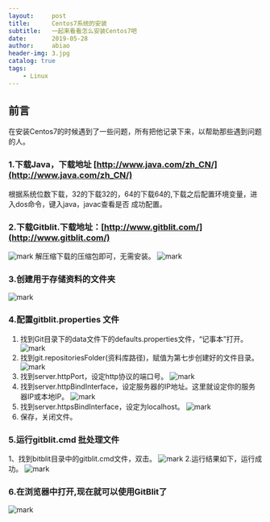 ```yaml
---
layout:     post
title:      Centos7系统的安装
subtitle:   一起来看看怎么安装Centos7吧
date:       2019-05-28
author:     abiao
header-img: 3.jpg
catalog: true
tags:
    - Linux
---
```



## 前言

在安装Centos7的时候遇到了一些问题，所有把他记录下来，以帮助那些遇到问题的人。


### 1.下载Java，下载地址 [http://www.java.com/zh_CN/](http://www.java.com/zh_CN/)
根据系统位数下载，32的下载32的，64的下载64的,下载之后配置环境变量，进入dos命令，键入java，javac查看是否
成功配置。
### 2.下载Gitblit.下载地址：[http://www.gitblit.com/](http://www.gitblit.com/)
![mark](http://plii5zn2f.bkt.clouddn.com/image/20190118/qzBBfWq3OOdG.png?imageslim)
解压缩下载的压缩包即可，无需安装。
![mark](http://plii5zn2f.bkt.clouddn.com/image/20190118/tTVSEIsjA0Yc.png?imageslim)

### 3.创建用于存储资料的文件夹
![mark](http://plii5zn2f.bkt.clouddn.com/image/20190118/TQrsDSLkzNxs.png?imageslim)

### 4.配置gitblit.properties 文件

1. 找到Git目录下的data文件下的defaults.properties文件，“记事本”打开。
![mark](http://plii5zn2f.bkt.clouddn.com/image/20190118/iSDFShw9PqU8.png?imageslim)
2. 找到git.repositoriesFolder(资料库路径)，赋值为第七步创建好的文件目录。
![mark](http://plii5zn2f.bkt.clouddn.com/image/20190118/1iNyOMNaikcb.png?imageslim)
3. 找到server.httpPort，设定http协议的端口号。
![mark](http://plii5zn2f.bkt.clouddn.com/image/20190118/KGvLDdJQHBuJ.png?imageslim)
4. 找到server.httpBindInterface，设定服务器的IP地址。这里就设定你的服务器IP或本地IP。
![mark](http://plii5zn2f.bkt.clouddn.com/image/20190118/M30QlalYwweQ.png?imageslim)
5. 找到server.httpsBindInterface，设定为localhost。
![mark](http://plii5zn2f.bkt.clouddn.com/image/20190118/MmBihOJnJDJT.png?imageslim)
6. 保存，关闭文件。

### 5.运行gitblit.cmd 批处理文件
1、找到bitblit目录中的gitblit.cmd文件，双击。
![mark](http://plii5zn2f.bkt.clouddn.com/image/20190118/jNjc0j9R8VKz.png?imageslim)
2.运行结果如下，运行成功。
![mark](http://plii5zn2f.bkt.clouddn.com/image/20190118/Er0HgeSnVDR9.png?imageslim)

### 6.在浏览器中打开,现在就可以使用GitBlit了
![mark](http://plii5zn2f.bkt.clouddn.com/image/20190118/B0KmlUnsIWaz.png?imageslim)
